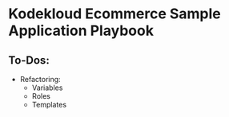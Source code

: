 # Kodekloud Ecommerce Sample Application Playbook

## To-Dos:
- Refactoring:
  - Variables
  - Roles
  - Templates
